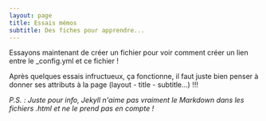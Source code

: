 ```yaml
---
layout: page
title: Essais mémos
subtitle: Des fiches pour apprendre...
---
```


Essayons maintenant de créer un fichier pour voir comment créer un lien entre le _config.yml et ce fichier !  
  
Après quelques essais infructueux, ça fonctionne, il faut juste bien penser à donner ses attributs à la page (layout - title - subtitle...) !!! 

*P.S. : Juste pour info, Jekyll n'aime pas vraiment le Markdown dans les fichiers .html et ne le prend pas en compte !*